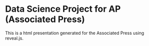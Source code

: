 # Data Science Project for AP (Associated Press)

This is a html presentation generated for the Associated Press using reveal.js.

